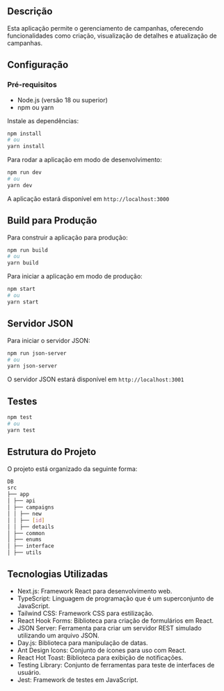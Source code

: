 ## Descrição
Esta aplicação permite o gerenciamento de campanhas, oferecendo funcionalidades como criação, visualização de detalhes e atualização de campanhas.

## Configuração

### Pré-requisitos
- Node.js (versão 18 ou superior)
- npm ou yarn

Instale as dependências:
```bash
npm install
# ou
yarn install
```

Para rodar a aplicação em modo de desenvolvimento:
```bash
npm run dev
# ou
yarn dev
```
A aplicação estará disponível em `http://localhost:3000`

## Build para Produção
Para construir a aplicação para produção:
```bash
npm run build
# ou
yarn build
```
Para iniciar a aplicação em modo de produção:
```bash
npm start
# ou
yarn start
```
## Servidor JSON
Para iniciar o servidor JSON:
```bash
npm run json-server
# ou
yarn json-server
```
O servidor JSON estará disponível em `http://localhost:3001`

## Testes
```bash
npm test
# ou
yarn test
```

## Estrutura do Projeto
O projeto está organizado da seguinte forma:
```bash 
DB
src
├── app
│ ├── api
│ ├── campaigns
│ │ ├── new
│ │ ├── [id]
│ │ ├── details
│ ├── common
│ ├── enums
│ ├── interface
│ ├── utils
```
## Tecnologias Utilizadas
- Next.js: Framework React para desenvolvimento web.
- TypeScript: Linguagem de programação que é um superconjunto de JavaScript.
- Tailwind CSS: Framework CSS para estilização.
- React Hook Forms: Biblioteca para criação de formulários em React.
- JSON Server: Ferramenta para criar um servidor REST simulado utilizando um arquivo JSON.
- Day.js: Biblioteca para manipulação de datas.
- Ant Design Icons: Conjunto de ícones para uso com React.
- React Hot Toast: Biblioteca para exibição de notificações.
- Testing Library: Conjunto de ferramentas para teste de interfaces de usuário.
- Jest: Framework de testes em JavaScript.

